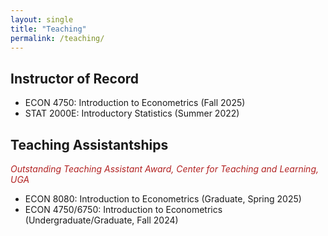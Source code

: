 ```yaml
---
layout: single
title: "Teaching"
permalink: /teaching/
---
```

## Instructor of Record
* ECON 4750: Introduction to Econometrics (Fall 2025)
* STAT 2000E: Introductory Statistics (Summer 2022)

## Teaching Assistantships
<span style="color:firebrick;">_Outstanding Teaching Assistant Award, Center for Teaching and Learning, UGA_</span> 
* ECON 8080: Introduction to Econometrics (Graduate, Spring 2025)
* ECON 4750/6750: Introduction to Econometrics (Undergraduate/Graduate, Fall 2024)
